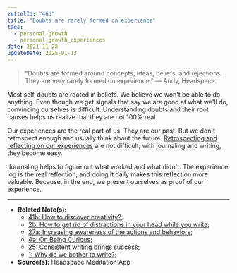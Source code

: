 ```yaml
---
zettelId: "46d"
title: "Doubts are rarely formed on experience"
tags:
  - personal-growth
  - personal-growth_experiences
date: 2021-11-28
updateDate: 2025-01-13
---
```


> "Doubts are formed around concepts, ideas, beliefs, and rejections. They are very rarely formed on experience." — Andy, Headspace.

Most self-doubts are rooted in beliefs. We believe we won't be able to do anything. Even though we get signals that say we are good at what we'll do, convincing ourselves is difficult. Understanding doubts and their root causes helps us realize that they are not 100% real.

Our experiences are the real part of us. They are our past. But we don't retrospect enough and usually think about the future. [Retrospecting and reflecting on our experiences](/notes/68a/) are not difficult; with journaling and writing, they become easy.

Journaling helps to figure out what worked and what didn't. The experience log is the real reflection, and doing it daily makes this reflection more valuable. Because, in the end, we present ourselves as proof of our experience.

---

- **Related Note(s):**
  - [41b: How to discover creativity?](/notes/41b/);
  - [2b: How to get rid of distractions in your head while you write](/notes/2b/);
  - [27a: Increasing awareness of the actions and behaviors](/notes/27a/);
  - [4a: On Being Curious](/notes/4a/);
  - [25: Consistent writing brings success](/notes/25/);
  - [1: Why do we bother to write?](/notes/1/);
- **Source(s):** Headspace Meditation App
